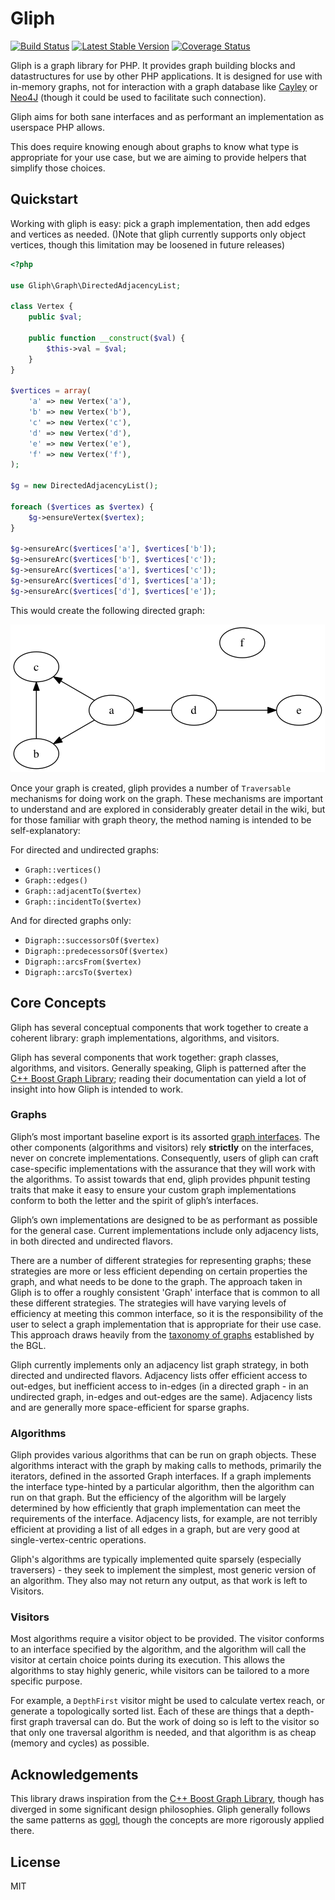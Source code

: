 # Gliph

[![Build Status](https://travis-ci.org/sdboyer/gliph.png?branch=master)](https://travis-ci.org/sdboyer/gliph)
[![Latest Stable Version](https://poser.pugx.org/sdboyer/gliph/v/stable.png)](https://packagist.org/packages/sdboyer/gliph)
[![Coverage Status](https://coveralls.io/repos/sdboyer/gliph/badge.png?branch=master)](https://coveralls.io/r/sdboyer/gliph?branch=master)

Gliph is a graph library for PHP. It provides graph building blocks and datastructures for use by other PHP applications. It is designed for use with in-memory graphs, not for interaction with a graph database like [Cayley](https://github.com/google/cayley) or [Neo4J](http://neo4j.org/) (though it could be used to facilitate such connection).

Gliph aims for both sane interfaces and as performant an implementation as userspace PHP allows.

This does require knowing enough about graphs to know what type is appropriate for your use case, but we are aiming to provide helpers that simplify those choices.

## Quickstart

Working with gliph is easy: pick a graph implementation, then add edges and vertices as needed. ()Note that gliph currently supports only object vertices, though this limitation may be loosened in future releases)

```php
<?php

use Gliph\Graph\DirectedAdjacencyList;

class Vertex {
    public $val;

    public function __construct($val) {
        $this->val = $val;
    }
}

$vertices = array(
    'a' => new Vertex('a'),
    'b' => new Vertex('b'),
    'c' => new Vertex('c'),
    'd' => new Vertex('d'),
    'e' => new Vertex('e'),
    'f' => new Vertex('f'),
);

$g = new DirectedAdjacencyList();

foreach ($vertices as $vertex) {
    $g->ensureVertex($vertex);
}

$g->ensureArc($vertices['a'], $vertices['b']);
$g->ensureArc($vertices['b'], $vertices['c']);
$g->ensureArc($vertices['a'], $vertices['c']);
$g->ensureArc($vertices['d'], $vertices['a']);
$g->ensureArc($vertices['d'], $vertices['e']);
```

This would create the following directed graph:

![Base digraph](doc/base.dot.png)

Once your graph is created, gliph provides a number of `Traversable` mechanisms for doing work on the graph. These mechanisms are important to understand and are explored in considerably greater detail in the wiki, but for those familiar with graph theory, the method naming is intended to be self-explanatory:

For directed and undirected graphs:

* `Graph::vertices()`
* `Graph::edges()`
* `Graph::adjacentTo($vertex)`
* `Graph::incidentTo($vertex)`

And for directed graphs only:

* `Digraph::successorsOf($vertex)`
* `Digraph::predecessorsOf($vertex)`
* `Digraph::arcsFrom($vertex)`
* `Digraph::arcsTo($vertex)`

## Core Concepts

Gliph has several conceptual components that work together to create a coherent library: graph implementations, algorithms, and visitors.

Gliph has several components that work together: graph classes, algorithms, and visitors. Generally speaking, Gliph is patterned after the [C++ Boost Graph Library](http://www.boost.org/libs/graph/doc); reading their documentation can yield a lot of insight into how Gliph is intended to work.

### Graphs

Gliph’s most important baseline export is its assorted [graph interfaces](https://github.com/sdboyer/gliph/tree/master/src/Gliph/Graph). The other components (algorithms and visitors) rely **strictly** on the interfaces, never on concrete implementations. Consequently, users of gliph can craft case-specific implementations with the assurance that they will work with the algorithms. To assist towards that end, gliph provides phpunit testing traits that make it easy to ensure your custom graph implementations conform to both the letter and the spirit of gliph’s interfaces.

Gliph’s own implementations are designed to be as performant as possible for the general case. Current implementations include only adjacency lists, in both directed and undirected flavors.

There are a number of different strategies for representing graphs; these strategies are more or less efficient depending on certain properties the graph, and what needs to be done to the graph. The approach taken in Gliph is to offer a roughly consistent 'Graph' interface that is common to all these different strategies. The strategies will have varying levels of efficiency at meeting this common interface, so it is the responsibility of the user to select a graph implementation that is appropriate for their use case. This approach draws heavily from the [taxonomy of graphs](http://www.boost.org/doc/libs/1_54_0/libs/graph/doc/graph_concepts.html) established by the BGL.

Gliph currently implements only an adjacency list graph strategy, in both directed and undirected flavors. Adjacency lists offer efficient access to out-edges, but inefficient access to in-edges (in a directed graph - in an undirected graph, in-edges and out-edges are the same). Adjacency lists and are generally more space-efficient for sparse graphs.

### Algorithms

Gliph provides various algorithms that can be run on graph objects. These algorithms interact with the graph by making calls to methods, primarily the iterators, defined in the assorted Graph interfaces. If a graph implements the interface type-hinted by a particular algorithm, then the algorithm can run on that graph. But the efficiency of the algorithm will be largely determined by how efficiently that graph implementation can meet the requirements of the interface. Adjacency lists, for example, are not terribly efficient at providing a list of all edges in a graph, but are very good at single-vertex-centric operations.

Gliph's algorithms are typically implemented quite sparsely (especially traversers) - they seek to implement the simplest, most generic version of an algorithm. They also may not return any output, as that work is left to Visitors.

### Visitors

Most algorithms require a visitor object to be provided. The visitor conforms to an interface specified by the algorithm, and the algorithm will call the visitor at certain choice points during its execution. This allows the algorithms to stay highly generic, while visitors can be tailored to a more specific purpose.

For example, a ```DepthFirst``` visitor might be used to calculate vertex reach, or generate a topologically sorted list. Each of these are things that a depth-first graph traversal can do. But the work of doing so is left to the visitor so that only one traversal algorithm is needed, and that algorithm is as cheap (memory and cycles) as possible.

## Acknowledgements

This library draws inspiration from the [C++ Boost Graph Library](http://www.boost.org/libs/graph/doc), though has diverged in some significant design philosophies. Gliph generally follows the same patterns as [gogl](https://github.com/sdboyer/gogl), though the concepts are more rigorously applied there.

## License

MIT
